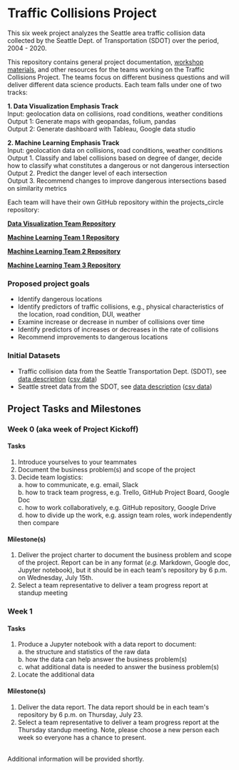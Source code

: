 # Traffic Collisions Project

This six week project analyzes the Seattle area traffic collision data collected by the Seattle Dept. of Transportation (SDOT) over the period, 2004 - 2020.  

This repository contains general project documentation, [workshop materials](https://github.com/DataCircles/projects_circle/tree/master/traffic_collisions_project/workshop_materials), and other resources for the teams working on the Traffic Collisions Project. The teams focus on different business questions and will deliver different data science products. Each team falls under one of two tracks:  

__1. Data Visualization Emphasis Track__  
Input: geolocation data on collisions, road conditions, weather conditions  
Output 1: Generate maps with geopandas, folium, pandas  
Output 2: Generate dashboard with Tableau, Google data studio  

__2. Machine Learning Emphasis Track__  
Input: geolocation data on collisions, road conditions, weather conditions  
Output 1. Classify and label collisions based on degree of danger, decide how to classify what constitutes a dangerous or not dangerous intersection  
Output 2. Predict the danger level of each intersection  
Output 3. Recommend changes to improve dangerous intersections based on similarity metrics  

Each team will have their own GitHub repository within the projects_circle repository:  

__[Data Visualization Team Repository](https://github.com/DataCircles/traffic_collisions_viz_team)__  

__[Machine Learning Team 1 Repository](https://github.com/DataCircles/traffic_collisions_ml_team1)__  

__[Machine Learning Team 2 Repository](https://github.com/DataCircles/traffic_collisions_ml_team2)__  

__[Machine Learning Team 3 Repository](https://github.com/DataCircles/traffic_collisions_ml_team3)__  

### Proposed project goals

- Identify dangerous locations 
- Identify predictors of traffic collisions, e.g., physical characteristics of the location, road condition, DUI, weather
- Examine increase or decrease in number of collisions over time
- Identify predictors of increases or decreases in the rate of collisions
- Recommend improvements to dangerous locations  
 
### Initial Datasets

- Traffic collision data from the Seattle Transportation Dept. (SDOT), see [data description](https://data-seattlecitygis.opendata.arcgis.com/datasets/collisions) ([csv data](https://opendata.arcgis.com/datasets/5b5c745e0f1f48e7a53acec63a0022ab_0.csv))  
- Seattle street data from the SDOT, see [data description](https://data-seattlecitygis.opendata.arcgis.com/datasets/seattle-streets?geometry=-123.455%2C47.447%2C-121.200%2C47.771) ([csv data](https://opendata.arcgis.com/datasets/383027d103f042499693da22d72d10e3_0.csv))  

## Project Tasks and Milestones

### Week 0 (aka week of Project Kickoff)  
#### Tasks
1. Introduce yourselves to your teammates  
2. Document the business problem(s) and scope of the project  
3. Decide team logistics:  
a. how to communicate, e.g. email, Slack  
b. how to track team progress, e.g. Trello, GitHub Project Board, Google Doc  
c. how to work collaboratively, e.g. GitHub repository, Google Drive  
d. how to divide up the work, e.g. assign team roles, work independently then compare  
#### Milestone(s)
1. Deliver the project charter to document the business problem and scope of the project. Report can be in any format (_e.g._ Markdown, Google doc, Jupyter notebook), but it should be in each team's repository by 6 p.m. on Wednesday, July 15th.  
2. Select a team representative to deliver a team progress report at standup meeting  

### Week 1 
#### Tasks
1. Produce a Jupyter notebook with a data report to document:  
a. the structure and statistics of the raw data  
b. how the data can help answer the business problem(s)  
c. what additional data is needed to answer the business problem(s)  
2. Locate the additional data
#### Milestone(s)
1. Deliver the data report. The data report should be in each team's repository by 6 p.m. on Thursday, July 23.  
2. Select a team representative to deliver a team progress report at the Thursday standup meeting. Note, please choose a new person each week so everyone has a chance to present.  

<br>
Additional information will be provided shortly.   


